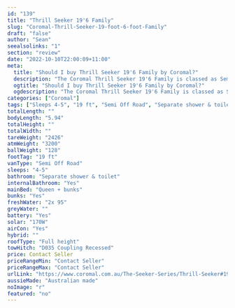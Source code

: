 ```yaml
---
id: "139"
title: "Thrill Seeker 19'6 Family"
slug: "Coromal-Thrill-Seeker-19-foot-6-foot-Family"
draft: "false"
author: "Sean"
seealsolinks: "1"
section: "review"
date: "2022-10-10T22:00:09+11:00"
meta:
  title: "Should I buy Thrill Seeker 19'6 Family by Coromal?"
  description: "The Coromal Thrill Seeker 19'6 Family is classed as Semi Off Road, and sleeps 4-5 people. It is Australian made and comes in at 19 ft. It generally has Separate shower & toilet."
  ogtitle: "Should I buy Thrill Seeker 19'6 Family by Coromal?"
  ogdescription: "The Coromal Thrill Seeker 19'6 Family is classed as Semi Off Road, and sleeps 4-5 people. It is Australian made and comes in at 19 ft. It generally has Separate shower & toilet."
categories: ["Coromal"]
tags: ["Sleeps 4-5", "19 ft", "Semi Off Road", "Separate shower & toilet", "Full height", "Price Unknown", "Australian made"]
totalLength: ""
bodyLength: "5.94"
totalHeight: ""
totalWidth: ""
tareWeight: "2426"
atmWeight: "3200"
ballWeight: "128"
footTag: "19 ft"
vanType: "Semi Off Road"
sleeps: "4-5"
bathroom: "Separate shower & toilet"
internalBathroom: "Yes"
mainBed: "Queen + bunks"
bunks: "Yes"
freshWater: "2x 95"
greyWater: ""
battery: "Yes"
solar: "170W"
airCon: "Yes"
hybrid: ""
roofType: "Full height"
towHitch: "D035 Coupling Recessed"
price: Contact Seller
priceRangeMin: "Contact Seller"
priceRangeMax: "Contact Seller"
urlLink: "https://www.coromal.com.au/The-Seeker-Series/Thrill-Seeker#19-6-family-171"
aussieMade: "Australian made"
noImage: "r"
featured: "no"
---
```

